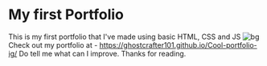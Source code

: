 # My first Portfolio
This is my first portfolio that I've made using basic HTML, CSS and JS
![bg](https://github.com/GhostCrafter101/Cool-portfolio-ig/assets/73681993/e69ae5c2-7d63-44f0-86b2-e84cbb1fca58)
Check out my portfolio at - https://ghostcrafter101.github.io/Cool-portfolio-ig/
Do tell me what can I improve. Thanks for reading.
